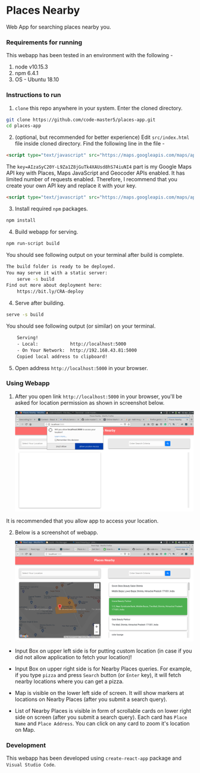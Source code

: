 Places Nearby
==============

Web App for searching places nearby you.


### Requirements for running

This webapp has been tested in an environment with the following -
1. node v10.15.3
2. npm 6.4.1
3. OS - Ubuntu 18.10


### Instructions to run

1. `clone` this repo anywhere in your system. Enter the cloned directory.
```sh
git clone https://github.com/code-master5/places-app.git
cd places-app
```
2. (optional, but recommended for better experience) Edit `src/index.html` file
    inside cloned directory. Find the following line in the file -
```html
<script type="text/javascript" src="https://maps.googleapis.com/maps/api/js?key=AIzaSyC20Y-L9Za1Z8jGuTk4XAUsd8hS74iuNI4&libraries=places"></script>
```
The `key=AIzaSyC20Y-L9Za1Z8jGuTk4XAUsd8hS74iuNI4` part is my Google Maps API key with Places, Maps JavaScript and Geocoder APIs enabled. It has limited number of requests enabled. Therefore, I recommend that you create your own API key and replace it with your key.

```html
<script type="text/javascript" src="https://maps.googleapis.com/maps/api/js?key=YOUR_API_KEY_HERE&libraries=places"></script>
```

3. Install required `npm` packages.
```sh
npm install
```
4. Build webapp for serving.
```sh
npm run-script build
```
You should see following output on your terminal after build is complete.
```sh
The build folder is ready to be deployed.
You may serve it with a static server:
    serve -s build
Find out more about deployment here:
    https://bit.ly/CRA-deploy
```
4. Serve after building.
```sh
serve -s build
```
You should see following output (or similar) on your terminal.
```sh
    Serving!
    - Local:            http://localhost:5000
    - On Your Network:  http://192.168.43.81:5000
    Copied local address to clipboard!
```

5. Open address `http://localhost:5000` in your browser.


### Using Webapp

1. After you open link `http://localhost:5000` in your browser, you'll be asked for location permission as shown in screenshot below.

    ![Location Permission](location-permission.png)
    
It is recommended that you allow app to access your location.

2. Below is a screenshot of webapp.
    
    ![Screenshot](screenshot.png)

* Input Box on upper left side is for putting custom location (in case if you did not allow application to fetch your location)!

* Input Box on upper right side is for Nearby Places queries. For example, if you type `pizza` and press `Search` button (or `Enter` key), it will fetch nearby locations where you can get a pizza.

* Map is visible on the lower left side of screen. It will show markers at locations on Nearby Places (after you submit a search query).

* List of Nearby Places is visible in form of scrollable cards on lower right side on screen (after you submit a search query). Each card has `Place Name` and `Place Address`. You can click on any card to zoom it's location on Map.


### Development

This webapp has been developed using `create-react-app` package and `Visual Studio Code`.
